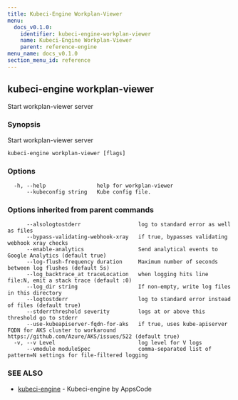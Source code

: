 ```yaml
---
title: Kubeci-Engine Workplan-Viewer
menu:
  docs_v0.1.0:
    identifier: kubeci-engine-workplan-viewer
    name: Kubeci-Engine Workplan-Viewer
    parent: reference-engine
menu_name: docs_v0.1.0
section_menu_id: reference
---
```

## kubeci-engine workplan-viewer

Start workplan-viewer server

### Synopsis

Start workplan-viewer server

```
kubeci-engine workplan-viewer [flags]
```

### Options

```
  -h, --help                help for workplan-viewer
      --kubeconfig string   Kube config file.
```

### Options inherited from parent commands

```
      --alsologtostderr                  log to standard error as well as files
      --bypass-validating-webhook-xray   if true, bypasses validating webhook xray checks
      --enable-analytics                 Send analytical events to Google Analytics (default true)
      --log-flush-frequency duration     Maximum number of seconds between log flushes (default 5s)
      --log_backtrace_at traceLocation   when logging hits line file:N, emit a stack trace (default :0)
      --log_dir string                   If non-empty, write log files in this directory
      --logtostderr                      log to standard error instead of files (default true)
      --stderrthreshold severity         logs at or above this threshold go to stderr
      --use-kubeapiserver-fqdn-for-aks   if true, uses kube-apiserver FQDN for AKS cluster to workaround https://github.com/Azure/AKS/issues/522 (default true)
  -v, --v Level                          log level for V logs
      --vmodule moduleSpec               comma-separated list of pattern=N settings for file-filtered logging
```

### SEE ALSO

* [kubeci-engine](/docs/reference/engine/kubeci-engine.md)	 - Kubeci-engine by AppsCode

